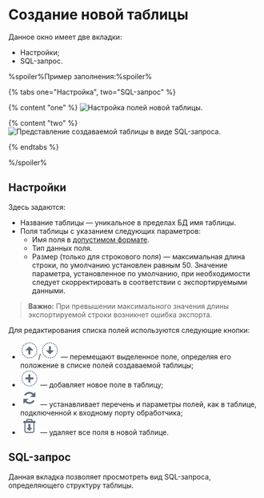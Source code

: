 # Создание новой таблицы

Данное окно имеет две вкладки:
* Настройки;
* SQL-запрос.

%spoiler%Пример заполнения:%spoiler%

{% tabs one="Настройка", two="SQL-запрос" %}

{% content "one" %}
![Настройка полей новой таблицы.](./new-table-design-1.png)

{% content "two" %}
![Представление создаваемой таблицы в виде SQL-запроса.](./new-table-design-2.png)

{% endtabs %}

%/spoiler%

## Настройки

Здесь задаются:
* Название таблицы — уникальное в пределах БД имя таблицы.
* Поля таблицы с указанием следующих параметров:
   * Имя поля в [допустимом формате](../../../data/datasetfieldoptions.md).
   * Тип данных поля.
   * Размер (только для строкового поля) — максимальная длина строки, по умолчанию установлен равным 50. Значение параметра, установленное по умолчанию, при необходимости следует скорректировать в соответствии с экспортируемыми данными.

> **Важно:** При превышении максимального значения длины экспортируемой строки возникнет ошибка экспорта.

Для редактирования списка полей используются следующие кнопки:
* ![](../../../images/icons/toolbar-controls/moveup_default.svg)/![](../../../images/icons/toolbar-controls/movedown_default.svg) — перемещают выделенное поле, определяя его положение в списке полей создаваемой таблицы;
* ![](../../../images/icons/toolbar-controls/plus_default.svg) — добавляет новое поле в таблицу;
* ![](../../../images/icons/toolbar-controls/autosync_default.svg) — устанавливает перечень и параметры полей, как в таблице, подключенной к входному порту обработчика;
* ![](../../../images/icons/toolbar-controls/delete-all_default.svg) — удаляет все поля в новой таблице.

## SQL-запрос

Данная вкладка позволяет просмотреть вид SQL-запроса, определяющего структуру таблицы. <br>